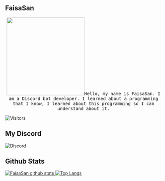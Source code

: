 ## FaisaSan

<p align="center"><img width="250" src="https://media3.giphy.com/media/FeVg8ViEczcxG/giphy.gif></p>

<h4 align="center"><samp>Hello, my name is FaisaSan. I am a Discord bot developer. I learned about a programming that I know, I learned about this programming so I can understand about it.</samp></h4>

![Visitors](https://visitor-badge.glitch.me/badge?page_id=justfaisa)
## My Discord
![Discord](https://discord.c99.nl/widget/theme-3/784743250791104512.png)
## Github Stats
[![FaisaSan github stats](https://github-readme-stats.vercel.app/api?username=justfaisa&count_private=true&show_icons=true&hide_border=true) ![Top Langs](https://github-readme-stats.vercel.app/api/top-langs/?username=justfaisa&langs_count=8&layout=compact&hide_border=true)](https://github.com/justfaisa)
<!--START_SECTION:waka-->
<!--END_SECTION:waka-->

     
